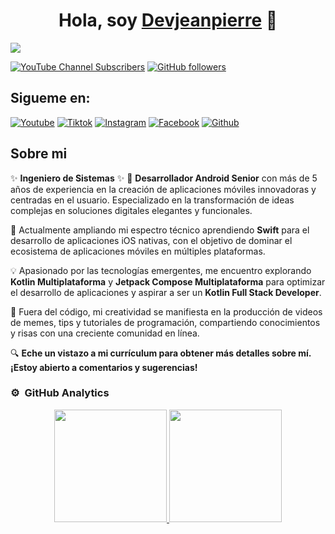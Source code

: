 <div align="center">
<h1 align="center">Hola, soy <a href="https://www.linkedin.com/in/jeanpierresaldivar/">Devjeanpierre</a> 👋</h1>
</div>
<img src="https://imgur.com/r5cp6PK.png">

[![YouTube Channel Subscribers](https://img.shields.io/youtube/channel/subscribers/UCNmFqHj7IvBoTTR1u0c0XWg?style=social)](https://www.youtube.com/channel/UCNmFqHj7IvBoTTR1u0c0XWg?sub_confirmation=1)
[![GitHub followers](https://img.shields.io/github/followers/JeanpierreSaldivar?style=social)](https://github.com/JeanpierreSaldivar)

## Sigueme en:
[![Youtube](https://img.shields.io/badge/YouTube-FF0000?style=for-the-badge&logo=youtube&logoColor=white)](https://www.youtube.com/channel/UCNmFqHj7IvBoTTR1u0c0XWg)
[![Tiktok](https://img.shields.io/badge/TikTok-000000?style=for-the-badge&logo=tiktok&logoColor=white)](https://www.tiktok.com/@devjeanpierre)
[![Instagram](https://img.shields.io/badge/Instagram-E4405F?style=for-the-badge&logo=instagram&logoColor=white)](https://www.instagram.com/devjeanpierre/?hl=es-la)
[![Facebook](https://img.shields.io/badge/Facebook-1877F2?style=for-the-badge&logo=facebook&logoColor=white)](https://www.facebook.com/profile.php?id=100068306010924)
[![Github](https://img.shields.io/badge/GitHub-100000?style=for-the-badge&logo=github&logoColor=white)](https://github.com/JeanpierreSaldivar)

## Sobre mi
✨ <b>Ingeniero de Sistemas</b> ✨
📲 <b>Desarrollador Android Senior</b> con más de 5 años de experiencia en la creación de aplicaciones móviles innovadoras y centradas en el usuario. Especializado en la transformación de ideas complejas en soluciones digitales elegantes y funcionales.

🚀 Actualmente ampliando mi espectro técnico aprendiendo <b>Swift</b> para el desarrollo de aplicaciones iOS nativas, con el objetivo de dominar el ecosistema de aplicaciones móviles en múltiples plataformas.

💡 Apasionado por las tecnologías emergentes, me encuentro explorando <b>Kotlin Multiplataforma</b> y <b>Jetpack Compose Multiplataforma</b> para optimizar el desarrollo de aplicaciones y aspirar a ser un <b>Kotlin Full Stack Developer</b>.

🎥 Fuera del código, mi creatividad se manifiesta en la producción de videos de memes, tips y tutoriales de programación, compartiendo conocimientos y risas con una creciente comunidad en línea.

🔍 <b>Eche un vistazo a mi currículum para obtener más detalles sobre mí. ¡Estoy abierto a comentarios y sugerencias!</b>

### ⚙️ &nbsp;GitHub Analytics

<p align="center">
<a href="https://github.com/JeanpierreSaldivar">
  <img height="180em" src="https://github-readme-stats-eight-theta.vercel.app/api?username=AVS1508&show_icons=true&theme=algolia&include_all_commits=true&count_private=true"/>
  <img height="180em" src="https://github-readme-stats-eight-theta.vercel.app/api/top-langs/?username=AVS1508&layout=compact&langs_count=8&theme=algolia"/>
</a>
</p>

